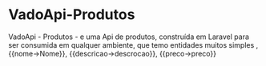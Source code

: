 # VadoApi-Produtos
VadoApi - Produtos - e uma Api de produtos, construída em Laravel para ser consumida em qualquer ambiente, que temo entidades muitos simples , {{nome->Nome}}, {{descricao->descrocao}}, {{preco->preco}}
